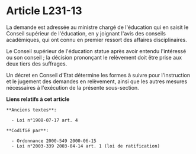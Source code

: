 # Article L231-13

La demande est adressée au ministre chargé de l'éducation qui en saisit le Conseil supérieur de l'éducation, en y joignant
l'avis des conseils académiques, qui ont connu en premier ressort des affaires disciplinaires.

Le Conseil supérieur de l'éducation statue après avoir entendu l'intéressé ou son conseil ; la décision prononçant le
relèvement doit être prise aux deux tiers des suffrages.

Un décret en Conseil d'Etat détermine les formes à suivre pour l'instruction et le jugement des demandes en relèvement, ainsi
que les autres mesures nécessaires à l'exécution de la présente sous-section.

**Liens relatifs à cet article**

	**Anciens textes**:

	  - Loi n°1908-07-17 art. 4

	**Codifié par**:

	  - Ordonnance 2000-549 2000-06-15
	  - Loi n°2003-339 2003-04-14 art. 1 (loi de ratification)
